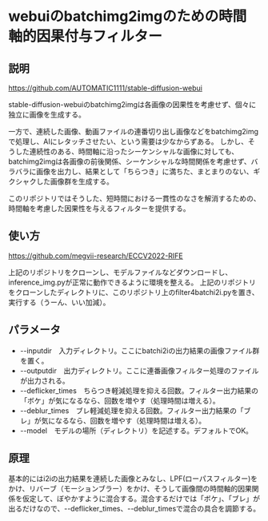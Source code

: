 # webuiのbatchimg2imgのための時間軸的因果付与フィルター

## 説明
https://github.com/AUTOMATIC1111/stable-diffusion-webui

stable-diffusion-webuiのbatchimg2imgは各画像の因果性を考慮せず、個々に独立に画像を生成する。

一方で、連続した画像、動画ファイルの連番切り出し画像などをbatchimg2imgで処理し、AIにレタッチさせたい、という需要は少なからずある。
しかし、そうした連続性のある、時間軸に沿ったシーケンシャルな画像に対しても、batchimg2imgは各画像の前後関係、シーケンシャルな時間関係を考慮せず、バラバラに画像を出力し、結果として「ちらつき」に満ちた、まとまりのない、ギクシャクした画像群を生成する。

このリポジトリではそうした、短時間における一貫性のなさを解消するための、時間軸を考慮した因果性を与えるフィルターを提供する。

## 使い方
https://github.com/megvii-research/ECCV2022-RIFE

上記のリポジトリをクローンし、モデルファイルなどダウンロードし、inference_img.pyが正常に動作できるように環境を整える。
上記のリポジトリをクローンしたディレクトリに、このリポジトリ上のfilter4batchi2i.pyを置き、実行する（うーん、いい加減）。

## パラメータ
- --inputdir　入力ディレクトリ。ここにbatchi2iの出力結果の画像ファイル群を置く。
- --outputdir　出力ディレクトリ。ここに連番画像フィルター処理のファイルが出力される。
- --deflicker_times　ちらつき軽減処理を抑える回数。フィルター出力結果の「ボケ」が気になるなら、回数を増やす（処理時間は増える）。
- --deblur_times　ブレ軽減処理を抑える回数。フィルター出力結果の「ブレ」が気になるなら、回数を増やす（処理時間は増える）。
- --model　モデルの場所（ディレクトリ）を記述する。デフォルトでOK。


## 原理
基本的にはi2iの出力結果を連続した画像とみなし、LPF(ローパスフィルター)をかけ、リバーブ（モーションブラー）をかけ、そうして画像間の時間軸的因果関係を仮定して、ぼやかすように混合する。混合するだけでは「ボケ」、「ブレ」が出るだけなので、--deflicker_times、--deblur_timesで混合の具合を調節する。
